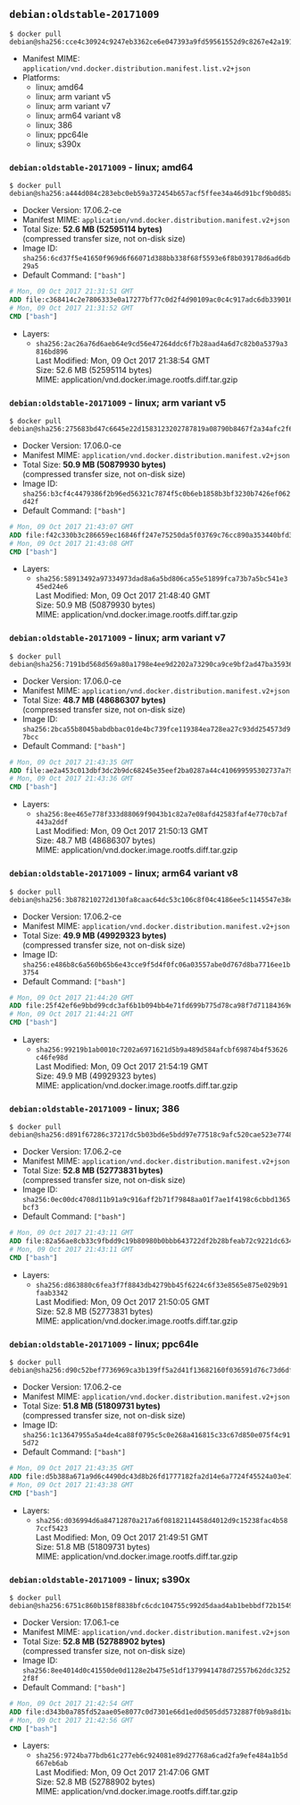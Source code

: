 ## `debian:oldstable-20171009`

```console
$ docker pull debian@sha256:cce4c30924c9247eb3362ce6e047393a9fd59561552d9c8267e42a19114e4090
```

-	Manifest MIME: `application/vnd.docker.distribution.manifest.list.v2+json`
-	Platforms:
	-	linux; amd64
	-	linux; arm variant v5
	-	linux; arm variant v7
	-	linux; arm64 variant v8
	-	linux; 386
	-	linux; ppc64le
	-	linux; s390x

### `debian:oldstable-20171009` - linux; amd64

```console
$ docker pull debian@sha256:a444d084c283ebc0eb59a372454b657acf5ffee34a46d91bcf9b0d85a6d4dd1e
```

-	Docker Version: 17.06.2-ce
-	Manifest MIME: `application/vnd.docker.distribution.manifest.v2+json`
-	Total Size: **52.6 MB (52595114 bytes)**  
	(compressed transfer size, not on-disk size)
-	Image ID: `sha256:6cd37f5e41650f969d6f66071d388bb338f68f5593e6f8b039178d6ad6db29a5`
-	Default Command: `["bash"]`

```dockerfile
# Mon, 09 Oct 2017 21:31:51 GMT
ADD file:c368414c2e7806333e0a17277bf77c0d2f4d90109ac0c4c917adc6db339016fc in / 
# Mon, 09 Oct 2017 21:31:52 GMT
CMD ["bash"]
```

-	Layers:
	-	`sha256:2ac26a76d6aeb64e9cd56e47264ddc6f7b28aad4a6d7c82b0a5379a3816bd896`  
		Last Modified: Mon, 09 Oct 2017 21:38:54 GMT  
		Size: 52.6 MB (52595114 bytes)  
		MIME: application/vnd.docker.image.rootfs.diff.tar.gzip

### `debian:oldstable-20171009` - linux; arm variant v5

```console
$ docker pull debian@sha256:275683bd47c6645e22d1583123202787819a08790b8467f2a34afc2f69d570e0
```

-	Docker Version: 17.06.0-ce
-	Manifest MIME: `application/vnd.docker.distribution.manifest.v2+json`
-	Total Size: **50.9 MB (50879930 bytes)**  
	(compressed transfer size, not on-disk size)
-	Image ID: `sha256:b3cf4c4479386f2b96ed56321c7874f5c0b6eb1858b3bf3230b7426ef062d42f`
-	Default Command: `["bash"]`

```dockerfile
# Mon, 09 Oct 2017 21:43:07 GMT
ADD file:f42c330b3c286659ec16846ff247e75250da5f03769c76cc890a353440bfd3cd in / 
# Mon, 09 Oct 2017 21:43:08 GMT
CMD ["bash"]
```

-	Layers:
	-	`sha256:58913492a97334973dad8a6a5bd806ca55e51899fca73b7a5bc541e345ed24e6`  
		Last Modified: Mon, 09 Oct 2017 21:48:40 GMT  
		Size: 50.9 MB (50879930 bytes)  
		MIME: application/vnd.docker.image.rootfs.diff.tar.gzip

### `debian:oldstable-20171009` - linux; arm variant v7

```console
$ docker pull debian@sha256:7191bd568d569a80a1798e4ee9d2202a73290ca9ce9bf2ad47ba35936fdba238
```

-	Docker Version: 17.06.0-ce
-	Manifest MIME: `application/vnd.docker.distribution.manifest.v2+json`
-	Total Size: **48.7 MB (48686307 bytes)**  
	(compressed transfer size, not on-disk size)
-	Image ID: `sha256:2bca55b8045babdbbac01de4bc739fce119384ea728ea27c93dd254573d97bcc`
-	Default Command: `["bash"]`

```dockerfile
# Mon, 09 Oct 2017 21:43:35 GMT
ADD file:ae2a453c013dbf3dc2b9dc68245e35eef2ba0287a44c410699595302737a7904 in / 
# Mon, 09 Oct 2017 21:43:36 GMT
CMD ["bash"]
```

-	Layers:
	-	`sha256:8ee465e778f333d88069f9043b1c82a7e08afd42583faf4e770cb7af443a2ddf`  
		Last Modified: Mon, 09 Oct 2017 21:50:13 GMT  
		Size: 48.7 MB (48686307 bytes)  
		MIME: application/vnd.docker.image.rootfs.diff.tar.gzip

### `debian:oldstable-20171009` - linux; arm64 variant v8

```console
$ docker pull debian@sha256:3b878210272d130fa8caac64dc53c106c8f04c4186ee5c1145547e38e1df8ae1
```

-	Docker Version: 17.06.2-ce
-	Manifest MIME: `application/vnd.docker.distribution.manifest.v2+json`
-	Total Size: **49.9 MB (49929323 bytes)**  
	(compressed transfer size, not on-disk size)
-	Image ID: `sha256:e486b8c6a560b65b6e43cce9f5d4f0fc06a03557abe0d767d8ba7716ee1b3754`
-	Default Command: `["bash"]`

```dockerfile
# Mon, 09 Oct 2017 21:44:20 GMT
ADD file:25f42ef6e9bbd99cdc3af6b1b094bb4e71fd699b775d78ca98f7d71184369e24 in / 
# Mon, 09 Oct 2017 21:44:21 GMT
CMD ["bash"]
```

-	Layers:
	-	`sha256:99219b1ab0010c7202a6971621d5b9a489d584afcbf69874b4f53626c46fe98d`  
		Last Modified: Mon, 09 Oct 2017 21:54:19 GMT  
		Size: 49.9 MB (49929323 bytes)  
		MIME: application/vnd.docker.image.rootfs.diff.tar.gzip

### `debian:oldstable-20171009` - linux; 386

```console
$ docker pull debian@sha256:d891f67286c37217dc5b03bd6e5bdd97e77518c9afc520cae523e774803dc02f
```

-	Docker Version: 17.06.2-ce
-	Manifest MIME: `application/vnd.docker.distribution.manifest.v2+json`
-	Total Size: **52.8 MB (52773831 bytes)**  
	(compressed transfer size, not on-disk size)
-	Image ID: `sha256:0ec00dc4708d11b91a9c916aff2b71f79848aa01f7ae1f4198c6cbbd1365bcf3`
-	Default Command: `["bash"]`

```dockerfile
# Mon, 09 Oct 2017 21:43:11 GMT
ADD file:82a56ae8cb33c9fbdd9c19b80980b0bbb643722df2b28bfeab72c9221dc63453 in / 
# Mon, 09 Oct 2017 21:43:11 GMT
CMD ["bash"]
```

-	Layers:
	-	`sha256:d863880c6fea3f7f8843db4279bb45f6224c6f33e8565e875e029b91faab3342`  
		Last Modified: Mon, 09 Oct 2017 21:50:05 GMT  
		Size: 52.8 MB (52773831 bytes)  
		MIME: application/vnd.docker.image.rootfs.diff.tar.gzip

### `debian:oldstable-20171009` - linux; ppc64le

```console
$ docker pull debian@sha256:d90c52bef7736969ca3b139ff5a2d41f13682160f036591d76c73d6dfbc1c7cf
```

-	Docker Version: 17.06.2-ce
-	Manifest MIME: `application/vnd.docker.distribution.manifest.v2+json`
-	Total Size: **51.8 MB (51809731 bytes)**  
	(compressed transfer size, not on-disk size)
-	Image ID: `sha256:1c13647955a5a4de4ca88f0795c5c0e268a416815c33c67d850e075f4c915d72`
-	Default Command: `["bash"]`

```dockerfile
# Mon, 09 Oct 2017 21:43:35 GMT
ADD file:d5b388a671a9d6c4490dc43d8b26fd1777182fa2d14e6a7724f45524a03e47e6 in / 
# Mon, 09 Oct 2017 21:43:38 GMT
CMD ["bash"]
```

-	Layers:
	-	`sha256:d036994d6a84712870a217a6f08182114458d4012d9c15238fac4b587ccf5423`  
		Last Modified: Mon, 09 Oct 2017 21:49:51 GMT  
		Size: 51.8 MB (51809731 bytes)  
		MIME: application/vnd.docker.image.rootfs.diff.tar.gzip

### `debian:oldstable-20171009` - linux; s390x

```console
$ docker pull debian@sha256:6751c860b158f8838bfc6cdc104755c992d5daad4ab1bebbdf72b1549acc481f
```

-	Docker Version: 17.06.1-ce
-	Manifest MIME: `application/vnd.docker.distribution.manifest.v2+json`
-	Total Size: **52.8 MB (52788902 bytes)**  
	(compressed transfer size, not on-disk size)
-	Image ID: `sha256:8ee4014d0c41550de0d1128e2b475e51df1379941478d72557b62ddc32522f8f`
-	Default Command: `["bash"]`

```dockerfile
# Mon, 09 Oct 2017 21:42:54 GMT
ADD file:d343b0a785fd52aae05e8077c0d7301e66d1ed0d505dd5732887f0b9a8d1ba53 in / 
# Mon, 09 Oct 2017 21:42:56 GMT
CMD ["bash"]
```

-	Layers:
	-	`sha256:9724ba77bdb61c277eb6c924081e89d27768a6cad2fa9efe484a1b5d667eb6ab`  
		Last Modified: Mon, 09 Oct 2017 21:47:06 GMT  
		Size: 52.8 MB (52788902 bytes)  
		MIME: application/vnd.docker.image.rootfs.diff.tar.gzip
